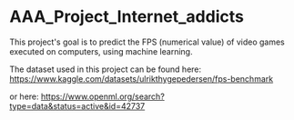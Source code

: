 # AAA_Project_Internet_addicts
This project's goal is to predict the FPS (numerical value) of video games executed on computers, using machine learning.

The dataset used in this project can be found here: https://www.kaggle.com/datasets/ulrikthygepedersen/fps-benchmark

or here: https://www.openml.org/search?type=data&status=active&id=42737
